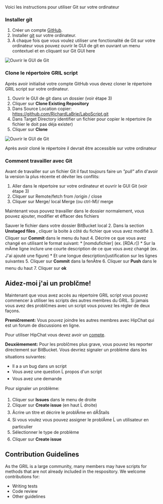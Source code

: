 Voici les instructions pour utiliser Git sur votre ordinateur

### Installer git

1. Créer un compte [GitHub](www.github.com). 
2. Installer [git](https://git-scm.com/) sur votre ordinateur.
3. À chaque fois que vous voulez utiliser une fonctionalité de Git sur votre ordinateur vous pouvez ouvrir le GUI de git en ouvrant un menu contextuel et en cliquant sur Git GUI here

![Ouvrir le GUI de Git](https://github.com/RichardLaBrie/LaboScript/blob/master/Images/Inst1.png)

### Clone le répertoire GRIL script 
Après avoir initialisé votre compte GitHub vous devez cloner le répertoire GRIL script sur votre ordinateur. 

1. Ouvrir le GUI de git dans un dossier (voir étape 3) 
2. Cliquer sur **Clone Existing Repository** 
3. Dans Source Location copier: https://github.com/RichardLaBrie/LaboScript.git
4. Dans Target Directory identifier un fichier pour copier le répertoire (le fichier le doit pas déja exister)
5. Cliquer sur **Clone**

![Ouvrir le GUI de Git](https://github.com/RichardLaBrie/LaboScript/blob/master/Images/Inst2.png)


Après avoir cloné le répertoire il devrait être accessible sur votre ordinateur

### Comment travailler avec Git

Avant de travailler sur un fichier Git il faut toujours faire un *"pull"* afin d'avoir la version la plus récente et déviter les conflits:

1. Aller dans le répertoire sur votre ordinateur et ouvrir le GUI Git (voir étape 3)
2. Cliquer sur Remote/fetch from /origin / close
2. Cliquer sur Merge/ local Merge (ou ctrl-M)/ merge

Maintenant vous pouvez travailler dans le dossier normalement, vous pouvez ajouter, modifier et éffacer des fichiers

Sauver le fichier dans votre dossier BitBucket local
2. Dans la section **Unstaged files** , cliquer la boite à côté du fichier que vous avez modifié
3. Cliquer sur **Commit** dans le menu du haut
4. Décrire ce que vous avez changé en utilisant le format suivant: 
    * [nomdufichier] (ex. [RDA.r])
    * Sur la mÄme ligne inclure une courte description de ce que vous avez changé (ex. J'ai ajouté une figure)
    * Et une longue description/justification sur les lignes suivantes
5. Cliquer sur **Commit** dans la fenÄtre
6. Cliquer sur **Push** dans le menu du haut
7. Cliquer sur **ok**

## Aidez-moi j'ai un problčme!

 Maintenant que vous avez accès au répertoire GRIL script vous pouvez commencer à utiliser les scripts des autres membres du GRIL. Si jamais vous avez des problčmes avec un script vous pouvez les régler de deux façons. 

**Premičrement:** Vous pouvez joindre les autres membres avec HipChat qui est un forum de discussions en ligne. 

Pour utiliser HipChat vous devez avoir un  [compte](https://www.hipchat.com/invite/557670/19fd6dfb681a58ea11742fc82192bcdd?utm_campaign=company_room_link).


**Deuxièmement:** Pour les problčmes plus grave, vous pouvez les reporter directement sur BitBucket. Vous devriez signaler un problème dans les situations suivantes:
* Il a a un bug dans un script
* Vous avez une question Ĺ propos d'un script
* Vous avez une demande 


Pour signaler un problème:

1. Cliquer sur **Issues** dans le menu de droite
2. Cliquer sur **Create issue** (en haut Ĺ droite)
3. Ăcrire un titre et décrire le problÄme en dĂŠtails
4. Si vous voulez vous pouvez assigner le problÄme Ĺ un utilisateur en particulier 
5. Sélectionner le type de problème
6. Cliquer sur **Create issue**
 
## Contribution Guidelines ##

As the GRIL is a large community, many members may have scripts for methods that are not already included in the respository. We welcome contributions for:

* Writing tests
* Code review
* Other guidelines

